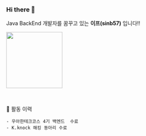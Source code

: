 ### Hi there 👋

Java BackEnd 개발자를 꿈꾸고 있는 **이프(sinb57)** 입니다!!  

<p>
  <a href="#">
    <!--   graywhite or nord theme -->
      <img src="https://github-readme-stats.vercel.app/api?username=sinb57&show_icons=true&theme=radical" height="150px">
  </a>
  <!--
  <a href="#">
    <img src="http://mazassumnida.wtf/api/v2/generate_badge?boj=dlsqhd97" height="150px">
  </a>
  -->
</p>

<br>

📌 활동 이력  
```
- 우아한테크코스 4기 백엔드  수료
- K.knock 해킹 동아리 수료
```
<!--
<br>

🐞 버그바운티  
- 2021 KISA 버그바운티 TOP10 달성 (7th) <a href="https://www.krcert.or.kr/consult/software/honorList.do">명예의 전당</a>  
- SQL Injection, RCE 등 KISA 제보 - CVE 3건 & KVE 17건 <a href="/BugBounty_History.md"> 이력</a>  

<br>

✨ 대회 수상 이력
```
- 2020 KOSPO 웹서비스 정보보안 경진대회 (대상)
- 2021 KOSPO 웹서비스 정보보안 경진대회 (장려상)
- 2021 우리은행 우리콘 모의해킹 대회 (대상)
- 2021 한국교통안전공단 TS 보안 허점을 찾아라 (우수상)
```
-->
